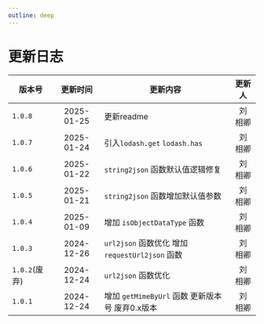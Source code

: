 ```yaml
---
outline: deep
---
```


# 更新日志

| 版本号        |  更新时间  | 更新内容                                        | 更新人  |
| ------------- | :--------: | ----------------------------------------------- | :-----: |
| `1.0.8`       | 2025-01-25 | 更新readme                                      | 刘 相卿 |
| `1.0.7`       | 2025-01-24 | 引入`lodash.get` `lodash.has`                   | 刘 相卿 |
| `1.0.6`       | 2025-01-22 | `string2json` 函数默认值逻辑修复                | 刘 相卿 |
| `1.0.5`       | 2025-01-21 | `string2json` 函数增加默认值参数                | 刘 相卿 |
| `1.0.4`       | 2025-01-09 | 增加 `isObjectDataType` 函数                    | 刘 相卿 |
| `1.0.3`       | 2024-12-26 | `url2json` 函数优化 增加 `requestUrl2json` 函数 | 刘 相卿 |
| `1.0.2`(废弃) | 2024-12-24 | `url2json` 函数优化                             | 刘 相卿 |
| `1.0.1`       | 2024-12-24 | 增加 `getMimeByUrl` 函数 更新版本号 废弃0.x版本 | 刘 相卿 |
